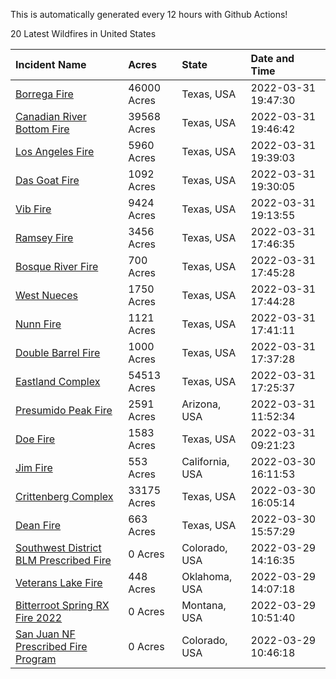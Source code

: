 This is automatically generated every 12 hours with Github Actions!

20 Latest Wildfires in United States

 | Incident Name | Acres | State | Date and Time |
|:---|:---|:---|:---|
| [Borrega Fire](https://inciweb.nwcg.gov/incident/8043/) | 46000 Acres | Texas, USA | 2022-03-31 19:47:30 |
| [Canadian River Bottom Fire](https://inciweb.nwcg.gov/incident/8041/) | 39568 Acres | Texas, USA | 2022-03-31 19:46:42 |
| [Los Angeles Fire](https://inciweb.nwcg.gov/incident/8042/) | 5960 Acres | Texas, USA | 2022-03-31 19:39:03 |
| [Das Goat Fire](https://inciweb.nwcg.gov/incident/8030/) | 1092 Acres | Texas, USA | 2022-03-31 19:30:05 |
| [Vib Fire ](https://inciweb.nwcg.gov/incident/8044/) | 9424 Acres | Texas, USA | 2022-03-31 19:13:55 |
| [Ramsey Fire](https://inciweb.nwcg.gov/incident/8020/) | 3456 Acres | Texas, USA | 2022-03-31 17:46:35 |
| [Bosque River Fire](https://inciweb.nwcg.gov/incident/8034/) | 700 Acres | Texas, USA | 2022-03-31 17:45:28 |
| [West Nueces](https://inciweb.nwcg.gov/incident/8039/) | 1750 Acres | Texas, USA | 2022-03-31 17:44:28 |
| [Nunn Fire](https://inciweb.nwcg.gov/incident/8038/) | 1121 Acres | Texas, USA | 2022-03-31 17:41:11 |
| [Double Barrel Fire](https://inciweb.nwcg.gov/incident/8045/) | 1000 Acres | Texas, USA | 2022-03-31 17:37:28 |
| [Eastland Complex](https://inciweb.nwcg.gov/incident/8010/) | 54513 Acres | Texas, USA | 2022-03-31 17:25:37 |
| [Presumido Peak Fire](https://inciweb.nwcg.gov/incident/8036/) | 2591 Acres | Arizona, USA | 2022-03-31 11:52:34 |
| [Doe Fire](https://inciweb.nwcg.gov/incident/8037/) | 1583 Acres | Texas, USA | 2022-03-31 09:21:23 |
| [Jim Fire](https://inciweb.nwcg.gov/incident/7987/) | 553 Acres | California, USA | 2022-03-30 16:11:53 |
| [Crittenberg Complex](https://inciweb.nwcg.gov/incident/8033/) | 33175 Acres | Texas, USA | 2022-03-30 16:05:14 |
| [Dean Fire](https://inciweb.nwcg.gov/incident/8040/) | 663 Acres | Texas, USA | 2022-03-30 15:57:29 |
| [Southwest District BLM Prescribed Fire ](https://inciweb.nwcg.gov/incident/7852/) | 0 Acres | Colorado, USA | 2022-03-29 14:16:35 |
| [Veterans Lake Fire](https://inciweb.nwcg.gov/incident/8023/) | 448 Acres | Oklahoma, USA | 2022-03-29 14:07:18 |
| [Bitterroot Spring RX Fire 2022](https://inciweb.nwcg.gov/incident/8024/) | 0 Acres | Montana, USA | 2022-03-29 10:51:40 |
| [San Juan NF Prescribed Fire Program](https://inciweb.nwcg.gov/incident/6288/) | 0 Acres | Colorado, USA | 2022-03-29 10:46:18 |
